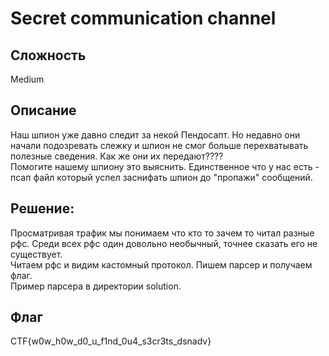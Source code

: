 # Secret communication channel
## Сложность
Medium

## Описание
Наш шпион уже давно следит за некой Пендосапт. Но недавно они начали подозревать слежку и шпион не смог больше перехватывать полезные сведения. Как же они их передают????  
Помогите нашему шпиону это выяснить. Единственное что у нас есть - псап файл который успел заснифать шпион до "пропажи" сообщений.

## Решение:
Просматривая трафик мы понимаем что кто то зачем то читал разные рфс. Среди всех рфс один довольно необычный, точнее сказать его не существует.  
Читаем рфс и видим кастомный протокол. Пишем парсер и получаем флаг.  
Пример парсера в директории solution.  
 
## Флаг
CTF{w0w_h0w_d0_u_f1nd_0u4_s3cr3ts_dsnadv}
